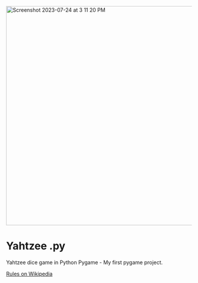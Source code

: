 <img width="595" alt="Screenshot 2023-07-24 at 3 11 20 PM" src="https://github.com/DahuiK/Yahtzee/assets/118065658/1c360fdb-738b-4c4b-8631-25a9e67b7b5e">

# Yahtzee .py 

Yahtzee dice game in Python Pygame - My first pygame project. 

[Rules on Wikipedia](https://en.wikipedia.org/wiki/Yahtzee) 
